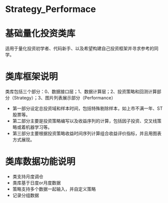 # Strategy_Performace
# 基础量化投资类库

适用于量化投资初学者、代码新手、以及希望构建自己投资框架并寻求参考的同学。

# 类库框架说明
类库包括三个部分：0、数据接口层；1、数据计算层；2、投资策略和回测计算部分（Strategy）；3、图片列表展示部分（Performance）

- 第一部分设定总投资域和样本时间，包括特殊剔除样本，如上市不满一年、ST股票等。
- 第二部分主要是投资策略编写以及收益序列的计算，包括因子投资、交叉线策略或着机器学习等。
- 第三部分主要根据投资策略收益时间序列计算组合收益评价指标，并且用图表方式展现。

# 类库数据功能说明
- 类支持月度调仓
- 类库基于日度or月度数据
- 策略支持多个数据一起输入，并自定义策略
- 记录分组数据

